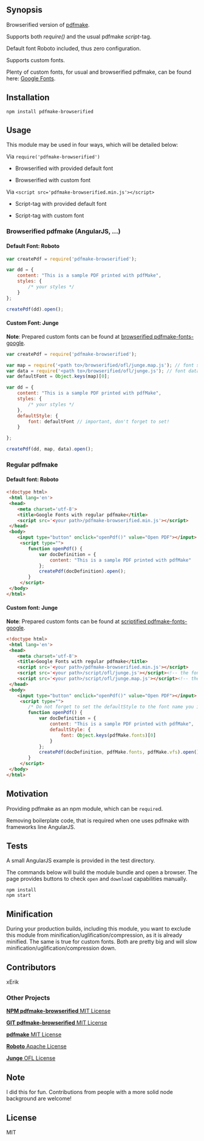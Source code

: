 
## Synopsis

Browserified version of [pdfmake](http://pdfmake.org/).

Supports both *require()* and the usual pdfmake *script*-tag.

Default font Roboto included, thus zero configuration.

Supports custom fonts.

Plenty of custom fonts, for usual and browserified pdfmake, can be found here: [Google Fonts](https://github.com/xErik/pdfmake-fonts-google/tree/master/build).

## Installation
```console
npm install pdfmake-browserified
```

## Usage

This module may be used in four ways, which will be detailed below:

Via `require('pdfmake-browserified')`

* Browserified with provided default font

* Browserified with custom font

Via `<script src='pdfmake-browserified.min.js'></script>`

* Script-tag with provided default font

* Script-tag with custom font

### Browserified pdfmake (AngularJS, ...)

#### Default Font: Roboto

```javascript
var createPdf = require('pdfmake-browserified');

var dd = {
	content: "This is a sample PDF printed with pdfMake",
	styles: {
		/* your styles */
	}
};

createPdf(dd).open();
```

#### Custom Font: Junge

**Note**: Prepared custom fonts can be found at [browserified pdfmake-fonts-google](https://github.com/xErik/pdfmake-fonts-google/tree/master/build/browserified).

```javascript
var createPdf = require('pdfmake-browserified');

var map = require('<path to>/browserified/ofl/junge.map.js'); // font style mapping
var data = require('<path to>/browserified/ofl/junge.js'); // font data
var defaultFont = Object.keys(map)[0];

var dd = {
	content: "This is a sample PDF printed with pdfMake",
	styles: {
		/* your styles */
	},
	defaultStyle: {
		font: defaultFont // important, don't forget to set!
	}

};

createPdf(dd, map, data).open();
```

### Regular pdfmake

#### Default font: Roboto

```html
<!doctype html>
 <html lang='en'>
 <head>
 	<meta charset='utf-8'>
 	<title>Google Fonts with regular pdfmake</title>
 	<script src='<your path>/pdfmake-browserified.min.js'></script>
 </head>
 <body>
    <input type="button" onclick="openPdf()" value="Open PDF"></input>
     <script type="">
        function openPdf() {
            var docDefinition = {
                content: "This is a sample PDF printed with pdfMake"
            };
            createPdf(docDefinition).open();
        }
     </script>
 </body>
</html>

```


####  Custom font: Junge

**Note**: Prepared custom fonts can be found at [scriptified pdfmake-fonts-google](https://github.com/xErik/pdfmake-fonts-google/tree/master/build/script).

```html
<!doctype html>
 <html lang='en'>
 <head>
 	<meta charset='utf-8'>
 	<title>Google Fonts with regular pdfmake</title>
 	<script src='<your path>/pdfmake-browserified.min.js'></script>
 	<script src='<your path>/script/ofl/junge.js'></script><!-- the font data -->
 	<script src='<your path>/script/ofl/junge.map.js'></script><!-- the font-style mapping -->
 </head>
 <body>
    <input type="button" onclick="openPdf()" value="Open PDF"></input>
     <script type="">
        /* Do not forget to set the defaultStyle to the font name you included above */
        function openPdf() {
            var docDefinition = {
                content: "This is a sample PDF printed with pdfMake",
                defaultStyle: {
            		font: Object.keys(pdfMake.fonts)[0]
            	}
            };
            createPdf(docDefinition, pdfMake.fonts, pdfMake.vfs).open();
        }
     </script>
 </body>
</html>
```

## Motivation

Providing pdfmake as an npm module, which can be `require`d.

Removing boilerplate code, that is required when one uses pdfmake with frameworks line AngularJS.

## Tests

A small AngularJS example is provided in the test directory.


The commands below will build the module bundle and open a browser. The page provides buttons to check `open` and `download` capabilities manually.

```
npm install
npm start
```

## Minification

During your production builds, including this module, you want to exclude this module from minification/uglification/compression, as it is already minified. The same is true for custom fonts. Both are pretty big and will slow minification/uglification/compression down.

## Contributors

xErik

### Other Projects

[**NPM pdfmake-browserified** MIT License](https://www.npmjs.com/package/pdfmake-browserified)

[**GIT pdfmake-browserified** MIT License](https://github.com/xErik/pdfmake-browserified)

[**pdfmake** MIT License](http://pdfmake.org/)

[**Roboto** Apache License](https://www.google.com/fonts/specimen/Roboto)

[**Junge** OFL License](https://www.google.com/fonts/specimen/Junge)

## Note

I did this for fun. Contributions from people with a more solid node background are welcome!

## License

MIT

